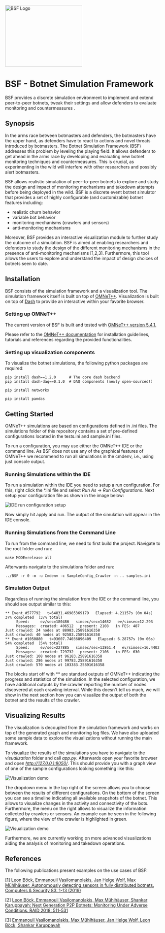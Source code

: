 <div background-color="black" width="250" height="200" /><img align="center" src="https://github.com/tklab-tud/BSF/blob/master/resources/bsf2.jpg" alt="BSF Logo" title="BSF Logo" width="250" height="200" />
     
# BSF - Botnet Simulation Framework

BSF provides a discrete simulation environment to implement and extend peer-to-peer botnets, tweak their settings and allow defenders to evaluate monitoring and countermeasures .

## Synopsis

In the arms race between botmasters and defenders, the botmasters have the upper hand, as defenders have to react to actions and novel threats introduced by botmasters. The Botnet Simulation Framework (BSF) addresses this problem by leveling the playing field. It allows defenders to get ahead in the arms race by developing and evaluating new botnet monitoring techniques and countermeasures. This is crucial, as experimenting in the wild will interfere with other researchers and possibly alert botmasters. 

BSF allows realistic simulation of peer-to-peer botnets to explore and study the design and impact of monitoring mechanisms and takedown attempts before being deployed in the wild. BSF is a discrete event botnet simulator that provides a set of highly configurable (and customizable) botnet features including:
- realistic churn behavior
- variable bot behavior
- monitoring mechanisms (crawlers and sensors)
- anti-monitoring mechanisms

Moreover, BSF provides an interactive visualization module to further study the outcome of a simulation. BSF is aimed at enabling researchers and defenders to study the design of the different monitoring mechanisms in the presence of anti-monitoring mechanisms [1,2,3]. Furthermore, this tool allows the users to explore and understand the impact of design choices of botnets seen to date.

## Installation

BSF consists of the simulation framework and a visualization tool. The simulation framework itself is built on top of [OMNeT++](https://omnetpp.org/). Visualization is built on top of [Dash](https://plot.ly/dash/) to provide an interactive within your favorite browser.

### Setting up OMNeT++

The current version of BSF is built and tested with [OMNeT++ version 5.4.1.](https://omnetpp.org/download/old)

Please refer to the [OMNeT++ documentation](https://omnetpp.org/documentation/) for installation guidelines, tutorials and references regarding the provided functionalities.

### Setting up visualization components

To visualize the botnet simulations, the following python packages are required:
```
pip install dash==1.2.0      # The core dash backend
pip install dash-daq==0.1.0  # DAQ components (newly open-sourced!)

pip install networkx

pip install pandas
```

## Getting Started

OMNeT++ simulations are based on configurations defined in .ini files. The simulations folder of this repository contains a set of pre-defined configurations located in the tests.ini and sample.ini files.

To run a configuration, you may use either the OMNeT++ IDE or the command line. As BSF does not use any of the graphical features of OMNeT++ we recommend to run all simulations in the cmdenv, i.e., using just console output.

### Running Simulations within the IDE

To run a simulation within the IDE you need to setup a run configuration. For this, right click the \*.ini file and select *Run As* -> *Run Configurations*. Next setup your configuration file as shown in the image below:

![IDE run configuration setup](https://github.com/tklab-tud/BSF/blob/master/resources/omnet_run_config.png "IDE run configurations")

Now simply hit apply and run. The output of the simulation will appear in the IDE console.

### Running Simulations from the Command Line

To run from the command line, we need to first build the project. Navigate to the root folder and run:

```
make MODE=release all 
```

Afterwards navigate to the simulations folder and run:

```
../BSF -r 0 -m -u Cmdenv -c SampleConfig_Crawler -n .. samples.ini
```

### Simulation Output

Regardless of running the simulation from the IDE or the command line, you should see output similar to this:

```
** Event #577792   t=64831.46985369179   Elapsed: 4.21157s (0m 04s)  37% completed  (37% total)
     Speed:     ev/sec=180486   simsec/sec=14682   ev/simsec=12.293
     Messages:  created: 406512   present: 2108   in FES: 487
Just crawled: 24 nodes at 88983.25891616358
Just crawled: 40 nodes at 92583.25891616358
** Event #1050880   t=93607.74036896409   Elapsed: 6.28757s (0m 06s)  54% completed  (54% total)
     Speed:     ev/sec=227885   simsec/sec=13861.4   ev/simsec=16.4402
     Messages:  created: 729732   present: 2106   in FES: 630
Just crawled: 108 nodes at 96183.25891616358
Just crawled: 286 nodes at 99783.25891616358
Just crawled: 570 nodes at 103383.25891616358
```
The blocks start off with \*\* are standard outputs of OMNeT++ indicating the progress and statistics of the simulation. In the selected configuration, we have additional outputs by the crawler reporting the number of nodes discovered at each crawling interval. While this doesn't tell us much, we will show in the next section how you can visualize the output of both the botnet and the results of the crawler.

## Visualizing Results

The visualization is decoupled from the simulation framework and works on top of the generated graph and monitoring log files. We have also uploaded some sample data to explore the visualizations without running the main framework.

To visualize the results of the simulations you have to navigate to the *visualization* folder and call *app.py*. Afterwards open your favorite browser and open *http://127.0.0.1:8050/*. This should provide you with a graph view of one of the sample configurations looking something like this:

![Visualization demo](https://github.com/tklab-tud/BSF/blob/master/resources/visualization_graph_only.png "Visualization demo")

The dropdown menu in the top right of the screen allows you to choose between the results of different configurations. On the bottom of the screen you can see a timeline indicating all available snapshots of the botnet. This allows to visualize changes in the activity and connectivity of the bots. Furthermore, the menu on the right allows to visualize the information collected by crawlers or sensors. An example can be seen in the following figure, where the view of the crawler is highlighted in green.

![Visualization demo](https://github.com/tklab-tud/BSF/blob/master/resources/visualization_with_crawler.png "Visualization demo")

Furthermore, we are currently working on more advanced visualizations aiding the analysis of monitoring and takedown operations.

## References

The following publications present examples on the use cases of BSF:

\[1\]	[Leon Böck, Emmanouil Vasilomanolakis, Jan Helge Wolf, Max Mühlhäuser: Autonomously detecting sensors in fully distributed botnets. Computers & Security 83: 1-13 (2019)](https://www.sciencedirect.com/science/article/pii/S0167404818312094)

\[2\] [Leon Böck, Emmanouil Vasilomanolakis, Max Mühlhäuser, Shankar Karuppayah: Next Generation P2P Botnets: Monitoring Under Adverse Conditions. RAID 2018: 511-531](https://link.springer.com/chapter/10.1007/978-3-030-00470-5_24)

\[3\] [Emmanouil Vasilomanolakis, Max Mühlhäuser, Jan Helge Wolf, Leon Böck, Shankar Karuppayah](https://www.youtube.com/watch?v=m4rKqdQEqSo&t=1s)


